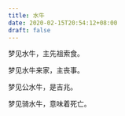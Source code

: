 ```yaml
---
title: 水牛
date: 2020-02-15T20:54:12+08:00
draft: false
---
```


梦见水牛，主先祖索食。

梦见水牛来家，主丧事。

梦见公水牛，是吉兆。

梦见骑水牛，意味着死亡。